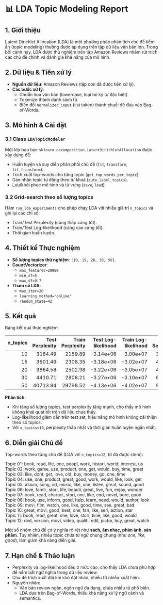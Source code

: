 # 📊 LDA Topic Modeling Report

## 1. Giới thiệu
Latent Dirichlet Allocation (LDA) là một phương pháp phân tích chủ đề tiềm ẩn (topic modeling) thường được áp dụng trên tập dữ liệu văn bản lớn. Trong bối cảnh này, LDA được thử nghiệm trên tập Amazon Reviews nhằm rút trích các chủ đề chính và đánh giá khả năng của mô hình.

## 2. Dữ liệu & Tiền xử lý
- **Nguồn dữ liệu**: Amazon Reviews (tập con đã được tiền xử lý).  
- **Các bước xử lý**:  
  - Chuẩn hoá văn bản (lowercase, loại bỏ ký tự đặc biệt).  
  - Tokenize thành danh sách từ.  
  - Biến đổi `normalized_input` (list token) thành chuỗi để đưa vào Bag-of-Words.

## 3. Mô hình & Cài đặt
### 3.1 Class `LDATopicModeler`
Một lớp bao bọc `sklearn.decomposition.LatentDirichletAllocation` được xây dựng để:  
- Huấn luyện và suy diễn phân phối chủ đề (`fit`, `transform`, `fit_transform`).  
- Trích xuất top-words cho từng topic (`get_top_words_per_topic`).  
- Gán nhãn topic tự động theo từ khoá (`auto_label_topics`).  
- Lưu/khôi phục mô hình và từ vựng (`save`, `load`).  

### 3.2 Grid-search theo số lượng topics
Hàm `run_lda_experiments` cho phép chạy LDA với nhiều giá trị `n_topics` và ghi lại các chỉ số:  
- Train/Test Perplexity (càng thấp càng tốt).  
- Train/Test Log-likelihood (càng cao càng tốt).  
- Thời gian huấn luyện.  

## 4. Thiết kế Thực nghiệm
- **Số lượng topics thử nghiệm**: `[10, 15, 20, 30, 50]`.  
- **CountVectorizer**:  
  - `max_features=20000`  
  - `min_df=5`  
  - `max_df=0.7`  
- **Tham số LDA**:  
  - `max_iter=20`  
  - `learning_method="online"`  
  - `random_state=42`  

## 5. Kết quả
Bảng kết quả thực nghiệm:

| n_topics | Test Perplexity | Train Perplexity | Test Log-likelihood | Train Log-likelihood | Fit Seconds | Vocab Size | n_train_docs |
|---------:|----------------:|-----------------:|--------------------:|---------------------:|------------:|-----------:|-------------:|
| 10 | 3164.49 | 2159.89 | -3.14e+06 | -3.00e+07 | 371.56 | 20000 | 100000 |
| 15 | 3501.49 | 2308.35 | -3.18e+06 | -3.02e+07 | 434.95 | 20000 | 100000 |
| 20 | 3864.58 | 2502.98 | -3.22e+06 | -3.05e+07 | 498.45 | 20000 | 100000 |
| 30 | 4410.71 | 2808.21 | -3.27e+06 | -3.10e+07 | 613.50 | 20000 | 100000 |
| 50 | 40713.84 | 29798.52 | -4.13e+06 | -4.02e+07 | 951.65 | 20000 | 100000 |

**Phân tích**:  
- Khi tăng số lượng topics, test perplexity tăng mạnh, cho thấy mô hình không khái quát tốt trên dữ liệu chưa thấy.  
- Log-likelihood giảm dần trên test set, hiệu năng mô hình không cải thiện theo số topics.  
- Với `n_topics=10`, perplexity thấp nhất và thời gian huấn luyện ngắn nhất.  

## 6. Diễn giải Chủ đề

Top-words theo từng chủ đề (LDA với `n_topics=12`, từ đã được stem):

Topic 01: book, read, life, one, peopl, work, histori, world, interest, us  
Topic 02: work, game, use, product, one, get, would, buy, time, great  
Topic 03: like, dont, get, love, old, buy, money, go, one, time  
Topic 04: use, one, product, great, good, work, would, like, look, get  
Topic 05: album, song, cd, music, like, one, listen, great, sound, good  
Topic 06: love, famili, stori, life, beauti, great, live, fun, enjoy, wonder  
Topic 07: book, read, charact, stori, one, like, end, novel, bore, good  
Topic 08: book, use, inform, good, help, learn, need, would, author, look  
Topic 09: movi, film, watch, one, like, good, time, see, great, bad  
Topic 10: great, movi, good, best, one, fan, like, seri, action, star  
Topic 11: book, read, great, one, love, stori, time, like, good, would  
Topic 12: dvd, version, movi, video, qualiti, edit, pictur, buy, great, watch


Một số nhóm chủ đề có ý nghĩa rõ rệt như **sách, âm nhạc, phim ảnh, sản phẩm**. Tuy nhiên, nhiều topic chứa từ ngữ chung chung (như *one, like, good*), làm giảm khả năng diễn giải.

## 7. Hạn chế & Thảo luận
- Perplexity và log-likelihood đều ở mức cao, cho thấy LDA chưa phù hợp để nắm bắt ngữ nghĩa trong dữ liệu review.  
- Chủ đề trích xuất đôi khi khó đặt nhãn, nhiều từ nhiễu xuất hiện.  
- Nguyên nhân:  
  - Văn bản review ngắn, ngôn ngữ đa dạng, chứa nhiều từ phổ biến.  
  - LDA dựa trên Bag-of-Words, thiếu khả năng xử lý ngữ cảnh và semantics.  
